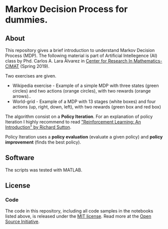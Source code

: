 # Markov Decision Process for dummies.

## About

This repository gives a brief introduction to understand Markov Decision Process (MDP). The following material is part of Artificial Intellegence (AI) class by Phd. Carlos A. Lara Álvarez in [Center for Research In Mathematics-CIMAT](https://www.cimat.mx/) (Spring 2019).

Two exercises are given.
* Wikipedia exercise - Example of a simple MDP with three states (green circles) and two actions (orange circles), with two rewards (orange arrows)..
* World-grid - Example of a MDP with 13 stages (white boxes) and four actions (up, right, down, left), with two rewards (green box and red box)


The algorithm consist on a **Policy Iteration**. For an explanation of policy Iteration I highly recommend to read ["Reinforcement Learning: An Introduction" by Richard Sutton](http://incompleteideas.net/book/the-book-2nd.html).

Policy Iteration uses a **policy evaluation** (evaluate a given policy) and **policy improvement** (finds the best policy).

## Software

The scripts was tested with MATLAB.

## License

### Code
The code in this repository, including all code samples in the notebooks listed above, is released under the [MIT license](LICENSE-CODE). Read more at the [Open Source Initiative](https://opensource.org/licenses/MIT).
